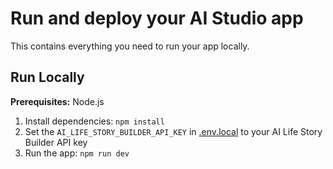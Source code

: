 # Run and deploy your AI Studio app

This contains everything you need to run your app locally.

## Run Locally

**Prerequisites:**  Node.js


1. Install dependencies:
   `npm install`
2. Set the `AI_LIFE_STORY_BUILDER_API_KEY` in [.env.local](.env.local) to your AI Life Story Builder API key
3. Run the app:
   `npm run dev`
